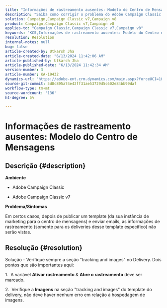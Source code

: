 ```yaml
---
title: "Informações de rastreamento ausentes: Modelo do Centro de Mensagens"
description: "Saiba como corrigir o problema do Adobe Campaign Classic em que as informações de rastreamento não são vistas em alguns casos."
solution: Campaign,Campaign Classic v7,Campaign v8
product: Campaign,Campaign Classic v7,Campaign v8
applies-to: "Campaign Classic,Campaign Classic v7,Campaign v8"
keywords: "KCS,Informações de rastreamento ausentes: Modelo do Centro de Mensagens"
resolution: Resolution
internal-notes: null
bug: false
article-created-by: Utkarsh Jha
article-created-date: "6/13/2024 11:42:06 AM"
article-published-by: Utkarsh Jha
article-published-date: "6/13/2024 11:42:34 AM"
version-number: 3
article-number: KA-19432
dynamics-url: "https://adobe-ent.crm.dynamics.com/main.aspx?forceUCI=1&pagetype=entityrecord&etn=knowledgearticle&id=825983f2-7929-ef11-840a-00224808decd"
source-git-commit: 5d8c895a74e42ff31ae53729d5c602e84bb99daf
workflow-type: tm+mt
source-wordcount: '136'
ht-degree: 5%

---
```


# Informações de rastreamento ausentes: Modelo do Centro de Mensagens

## Descrição {#description}


<b>Ambiente</b>

- Adobe Campaign Classic

- Adobe Campaign Classic v7

<b>Problema/Sintomas</b>

Em certos casos, depois de publicar um template (da sua instância de marketing para o centro de mensagens) e enviar emails, as informações de rastreamento (somente para os deliveries desse template específico) não serão vistas.


## Resolução {#resolution}


Solução - Verifique sempre a seção &quot;tracking and images&quot; no Delivery. Dois pontos que são importantes aqui:

1.  A variável <b>Ativar rastreamento</b> &amp; <b>Abre o rastreamento</b> deve ser marcado.

2.  Verifique a <b>Imagens</b> na seção &quot;tracking and images&quot; do template do delivery, não deve haver nenhum erro em relação à hospedagem de imagens.
